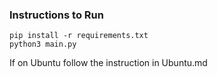 ### Instructions to Run

```
pip install -r requirements.txt
python3 main.py
```

If on Ubuntu follow the instruction in Ubuntu.md
